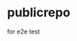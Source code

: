 # publicrepo
for e2e test

























































































































































































































































































































































































































































































































































































































































































































































































































































































































































































































































































































































































































































































































































































































































































































































































































































































































































































































































































































